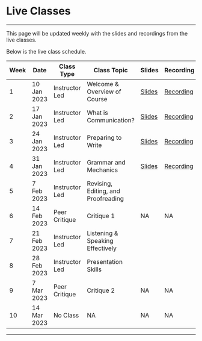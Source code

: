 # Live Classes

---

This page will be updated weekly with the slides and recordings from the live classes.

Below is the live class schedule.

| Week  | Date | Class Type | Class Topic | Slides | Recording |
| --- | --- | --- | --- | --- | --- |
| 1 | 10 Jan 2023 | Instructor Led | Welcome & Overview of Course | [Slides](https://docs.google.com/presentation/d/15yOHVGlfesdCA31uWE0IdyxJVkPaFfCkJBGCb07wZfo/edit?usp=sharing) | [Recording](https://www.youtube.com/watch?v=D7huPB0jJiQ) |
| 2 | 17 Jan 2023 | Instructor Led | What is Communication? | [Slides](https://docs.google.com/presentation/d/1h-1-1zK9EYS2E6AYj4OnY9iH27pxWLuzuBq5EVNYjTY/edit?usp=sharing) | [Recording](https://youtu.be/fB89eiBGdoU) |
| 3 | 24 Jan 2023 | Instructor Led | Preparing to Write | [Slides](https://docs.google.com/presentation/d/1eGipuBmRikzwfpReBrbB8mXz73YDWKV1ztWarEgc03s/edit#slide=id.g1d922eb73eb_1_365)  | [Recording](https://youtu.be/bZLx4cgKq4s) | 
| 4 | 31 Jan 2023 | Instructor Led | Grammar and Mechanics | [Slides](https://docs.google.com/presentation/d/1mzDfA8bz06G9NMV5wCCv3D2kpJlyUDj2j9WQl890BhM/edit?usp=sharing) | [Recording](https://youtu.be/q4w7SNwXCNQ) |
| 5 | 7 Feb 2023 | Instructor Led | Revising, Editing, and Proofreading |  |  |
| 6 | 14 Feb 2023 | Peer Critique | Critique 1  | NA | NA |
| 7 | 21 Feb 2023 | Instructor Led | Listening & Speaking Effectively |  |  |
| 8 | 28 Feb 2023 | Instructor Led | Presentation Skills|  |  |
| 9 | 7 Mar 2023 | Peer Critique  | Critique 2 | NA | NA |
| 10 | 14 Mar 2023 | No Class  | NA| NA | NA |

---
